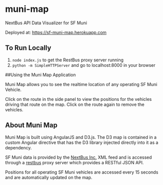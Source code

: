 # muni-map
NextBus API Data Visualizer for SF Muni

Deployed at: https://sf-muni-map.herokuapp.com

## To Run Locally
1. `node index.js` to get the RestBus proxy server running
2. `python -m SimpleHTTPServer` and go to localhost:8000 in your browser

##Using the Muni Map Application

Muni Map allows you to see the realtime location of any operating SF Muni Vehicle.

Click on the route in the side panel to view the positions for the vehicles driving that route on the map. Click on the route again to remove the vehicles.

## About Muni Map

Muni Map is built using AngularJS and D3.js. The D3 map is contained in a custom Angular directive that has the D3 library injected directly into it as a dependency.

SF Muni data is provided by the [NextBus Inc.](http://www.nextbus.com/xmlFeedDocs/NextBusXMLFeed.pdf) XML feed and is accessed through a [restbus](http://restbus.info/) proxy server which provides a RESTful JSON API.

Positions for all operating SF Muni vehicles are accessed every 15 seconds and are automatically updated on the map.
